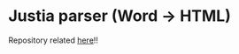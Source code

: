 # Justia parser (Word -> HTML)

Repository related [here](https://github.com/Thrashy190/doc-formatter-justia)!!
